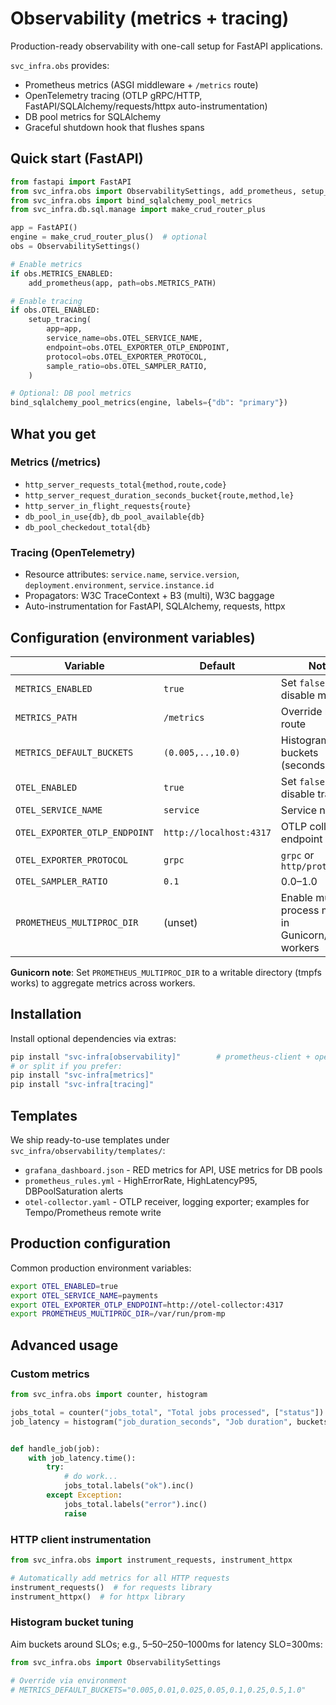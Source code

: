 # Observability (metrics + tracing)

Production-ready observability with one-call setup for FastAPI applications.

`svc_infra.obs` provides:
- Prometheus metrics (ASGI middleware + `/metrics` route)
- OpenTelemetry tracing (OTLP gRPC/HTTP, FastAPI/SQLAlchemy/requests/httpx auto-instrumentation)
- DB pool metrics for SQLAlchemy
- Graceful shutdown hook that flushes spans

## Quick start (FastAPI)

```python
from fastapi import FastAPI
from svc_infra.obs import ObservabilitySettings, add_prometheus, setup_tracing
from svc_infra.obs import bind_sqlalchemy_pool_metrics
from svc_infra.db.sql.manage import make_crud_router_plus

app = FastAPI()
engine = make_crud_router_plus()  # optional
obs = ObservabilitySettings()

# Enable metrics
if obs.METRICS_ENABLED:
    add_prometheus(app, path=obs.METRICS_PATH)

# Enable tracing
if obs.OTEL_ENABLED:
    setup_tracing(
        app=app,
        service_name=obs.OTEL_SERVICE_NAME,
        endpoint=obs.OTEL_EXPORTER_OTLP_ENDPOINT,
        protocol=obs.OTEL_EXPORTER_PROTOCOL,
        sample_ratio=obs.OTEL_SAMPLER_RATIO,
    )

# Optional: DB pool metrics
bind_sqlalchemy_pool_metrics(engine, labels={"db": "primary"})
```

## What you get

### Metrics (/metrics)
- `http_server_requests_total{method,route,code}`
- `http_server_request_duration_seconds_bucket{route,method,le}`
- `http_server_in_flight_requests{route}`
- `db_pool_in_use{db}`, `db_pool_available{db}`
- `db_pool_checkedout_total{db}`

### Tracing (OpenTelemetry)
- Resource attributes: `service.name`, `service.version`, `deployment.environment`, `service.instance.id`
- Propagators: W3C TraceContext + B3 (multi), W3C baggage
- Auto-instrumentation for FastAPI, SQLAlchemy, requests, httpx

## Configuration (environment variables)

| Variable | Default | Notes |
|----------|---------|-------|
| `METRICS_ENABLED` | `true` | Set `false` to disable metrics |
| `METRICS_PATH` | `/metrics` | Override metrics route |
| `METRICS_DEFAULT_BUCKETS` | `(0.005,..,10.0)` | Histogram buckets (seconds) |
| `OTEL_ENABLED` | `true` | Set `false` to disable tracing |
| `OTEL_SERVICE_NAME` | `service` | Service name |
| `OTEL_EXPORTER_OTLP_ENDPOINT` | `http://localhost:4317` | OTLP collector endpoint |
| `OTEL_EXPORTER_PROTOCOL` | `grpc` | `grpc` or `http/protobuf` |
| `OTEL_SAMPLER_RATIO` | `0.1` | 0.0–1.0 |
| `PROMETHEUS_MULTIPROC_DIR` | (unset) | Enable multi-process metrics in Gunicorn/Uvicorn workers |

**Gunicorn note**: Set `PROMETHEUS_MULTIPROC_DIR` to a writable directory (tmpfs works) to aggregate metrics across workers.

## Installation

Install optional dependencies via extras:

```bash
pip install "svc-infra[observability]"        # prometheus-client + opentelemetry deps
# or split if you prefer:
pip install "svc-infra[metrics]"
pip install "svc-infra[tracing]"
```

## Templates

We ship ready-to-use templates under `svc_infra/observability/templates/`:

- `grafana_dashboard.json` - RED metrics for API, USE metrics for DB pools
- `prometheus_rules.yml` - HighErrorRate, HighLatencyP95, DBPoolSaturation alerts
- `otel-collector.yaml` - OTLP receiver, logging exporter; examples for Tempo/Prometheus remote write

## Production configuration

Common production environment variables:

```bash
export OTEL_ENABLED=true
export OTEL_SERVICE_NAME=payments
export OTEL_EXPORTER_OTLP_ENDPOINT=http://otel-collector:4317
export PROMETHEUS_MULTIPROC_DIR=/var/run/prom-mp
```

## Advanced usage

### Custom metrics

```python
from svc_infra.obs import counter, histogram

jobs_total = counter("jobs_total", "Total jobs processed", ["status"])
job_latency = histogram("job_duration_seconds", "Job duration", buckets=[0.1, 0.5, 1, 2, 5])


def handle_job(job):
    with job_latency.time():
        try:
            # do work...
            jobs_total.labels("ok").inc()
        except Exception:
            jobs_total.labels("error").inc()
            raise
```

### HTTP client instrumentation

```python
from svc_infra.obs import instrument_requests, instrument_httpx

# Automatically add metrics for all HTTP requests
instrument_requests()  # for requests library
instrument_httpx()  # for httpx library
```

### Histogram bucket tuning

Aim buckets around SLOs; e.g., 5–50–250–1000ms for latency SLO=300ms:

```python
from svc_infra.obs import ObservabilitySettings

# Override via environment
# METRICS_DEFAULT_BUCKETS="0.005,0.01,0.025,0.05,0.1,0.25,0.5,1.0"
```
